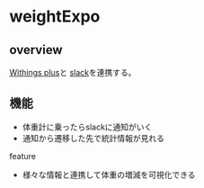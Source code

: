 # weightExpo

## overview

[Withings plus](https://www.withings.com/jp/ja/body-plus)と [slack](https://slack.com/intl/ja-jp/)を連携する。

## 機能

- 体重計に乗ったらslackに通知がいく
- 通知から遷移した先で統計情報が見れる

feature

- 様々な情報と連携して体重の増減を可視化できる
